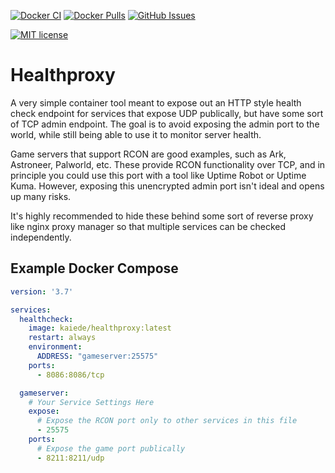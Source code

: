 [![Docker CI](https://github.com/Kaiede/healthproxy/actions/workflows/docker.yml/badge.svg)](https://github.com/Kaiede/healthproxy/actions/workflows/docker.yml)
[![Docker Pulls](https://img.shields.io/docker/pulls/kaiede/healthproxy.svg)](https://hub.docker.com/r/kaiede/healthproxy)
[![GitHub Issues](https://img.shields.io/github/issues-raw/kaiede/healthproxy.svg)](https://github.com/kaiede/healthproxy/issues)

[![MIT license](http://img.shields.io/badge/License-MIT-brightgreen.svg)](http://opensource.org/licenses/MIT)

# Healthproxy

A very simple container tool meant to expose out an HTTP style health check endpoint for services that expose UDP publically, but have some sort of TCP admin endpoint. The goal is to avoid exposing the admin port to the world, while still being able to use it to monitor server health.

Game servers that support RCON are good examples, such as Ark, Astroneer, Palworld, etc. These provide RCON functionality over TCP, and in principle you could use this port with a tool like Uptime Robot or Uptime Kuma. However, exposing this unencrypted admin port isn't ideal and opens up many risks.

It's highly recommended to hide these behind some sort of reverse proxy like nginx proxy manager so that multiple services can be checked independently.

## Example Docker Compose

```yaml
version: '3.7'

services:
  healthcheck:
    image: kaiede/healthproxy:latest
    restart: always
    environment:
      ADDRESS: "gameserver:25575"
    ports:
      - 8086:8086/tcp

  gameserver:
    # Your Service Settings Here
    expose:
      # Expose the RCON port only to other services in this file
      - 25575
    ports:
      # Expose the game port publically
      - 8211:8211/udp
```
